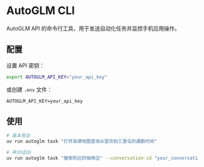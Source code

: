 # AutoGLM CLI

AutoGLM API 的命令行工具，用于发送自动化任务并监控手机应用操作。

## 配置

设置 API 密钥：
```bash
export AUTOGLM_API_KEY="your_api_key"
```

或创建 `.env` 文件：
```
AUTOGLM_API_KEY=your_api_key
```

## 使用

```bash
# 基本用法
uv run autoglm task "打开高德地图查询从望京到三里屯的通勤时间"

# 带对话ID
uv run autoglm task "搜索附近的咖啡店" --conversation-id "your_conversation_id"
```
